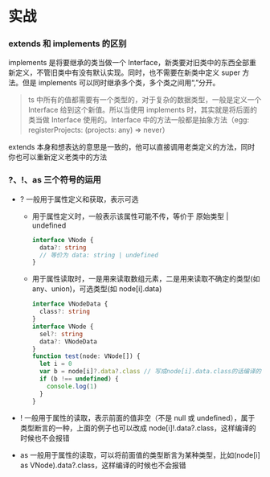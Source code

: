 # 实战

### extends 和 implements 的区别

implements 是将要继承的类当做一个 Interface，新类要对旧类中的东西全部重新定义，不管旧类中有没有默认实现。同时，也不需要在新类中定义 super 方法。但是 implements 可以同时继承多个类，多个类之间用“,”分开。

> ts 中所有的值都需要有一个类型的，对于复杂的数据类型，一般是定义一个 Interface 给到这个新值。所以当使用 implements 时，其实就是将后面的类当做 Interface 使用的。Interface 中的方法一般都是抽象方法（egg: registerProjects: (projects: any) => never）

extends 本身和想表达的意思是一致的，他可以直接调用老类定义的方法，同时你也可以重新定义老类中的方法

### ?、!、as 三个符号的运用

- ? 一般用于属性定义和获取，表示可选

  - 用于属性定义时，一般表示该属性可能不传，等价于 原始类型 | undefined
    ```ts
    interface VNode {
      data?: string
      // 等价为 data: string | undefined
    }
    ```
  - 用于属性读取时，一是用来读取数组元素，二是用来读取不确定的类型(如 any、union)，可选类型(如 node[i].data)

    ```ts
    interface VNodeData {
      class?: string
    }
    interface VNode {
      sel?: string
      data?: VNodeData
    }
    function test(node: VNode[]) {
      let i = 0
      var b = node[i]?.data?.class // 写成node[i].data.class的话编译的时候就会报错，因为 node 不一定有元素，而且元素不一定有 data
      if (b !== undefined) {
        console.log(1)
      }
    }
    ```

- ! 一般用于属性的读取，表示前面的值非空（不是 null 或 undefined），属于类型断言的一种，上面的例子也可以改成 node[i]!.data?.class，这样编译的时候也不会报错
- as 一般用于属性的读取，可以将前面值的类型断言为某种类型，比如(node[i] as VNode).data?.class，这样编译的时候也不会报错
